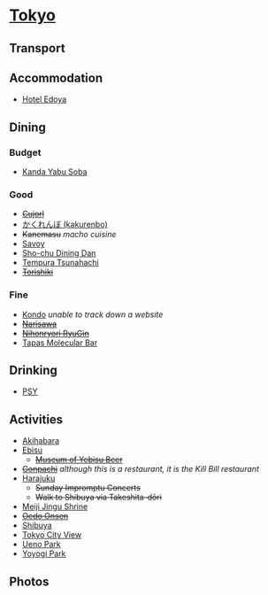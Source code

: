 # [Tokyo](http://en.wikipedia.org/wiki/Tokyo)

## Transport

## Accommodation

* [Hotel Edoya](http://www.hoteledoya.com)

## Dining

### Budget

* [Kanda Yabu Soba](http://www.yabusoba.net)

### Good

* ~~[Cujorl](http://cujorl.jp)~~
* [かくれんぼ (kakurenbo)](http://goo.gl/maps/o4ySP)
* ~~Kanemasu~~ _macho cuisine_
* [Savoy](http://www.savoy.vc)
* [Sho-chu Dining Dan](http://cafs.jp/web/restaurant/dan/index.html)
* [Tempura Tsunahachi](http://www.tunahachi.co.jp/en/)
* ~~[Torishiki](http://tabelog.com/tokyo/A1316/A131601/13041029)~~

### Fine

* [Kondo](https://plus.google.com/117188319550110464036/about?gl=US&hl=en) *unable to track down a website*
* ~~[Narisawa](http://www.narisawa-yoshihiro.com/en/openning.html)~~
* ~~[Nihonryori RyuGin](http://www.nihonryori-ryugin.com/index_en.html)~~
* [Tapas Molecular Bar](http://www.mandarinoriental.com/tokyo/dining/molecular/)

## Drinking

* [PSY](http://www.bar-psy.com)

## Activities

* [Akihabara](http://en.wikipedia.org/wiki/Akihabara)
* [Ebisu](http://en.wikipedia.org/wiki/Ebisu,_Tokyo)
  * ~~[Museum of Yebisu Beer](http://www.sapporoholdings.jp/english/guide/yebisu/)~~
* ~~[Gonpachi](http://www.gonpachi.jp/nishiazabu/?lang=en)~~ _although this is a restaurant, it is the Kill Bill restaurant_
* [Harajuku](http://en.wikipedia.org/wiki/Harajuku)
  * ~~Sunday Impromptu Concerts~~
  * ~~Walk to Shibuya via Takeshita-dōri~~
* [Meiji Jingu Shrine](http://www.meijijingu.or.jp/english/)
* ~~[Oedo Onsen](http://www.ooedoonsen.jp/higaeri/english/index.html)~~
* [Shibuya](http://en.wikipedia.org/wiki/Shibuya)
* [Tokyo City View](http://www.roppongihills.com/tcv/en/index.html)
* [Ueno Park](http://en.wikipedia.org/wiki/Ueno_Park)
* [Yoyogi Park](http://en.wikipedia.org/wiki/Yoyogi_Park)

## Photos
